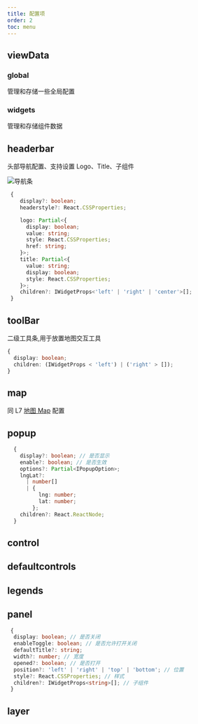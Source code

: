 ```yaml
---
title: 配置项
order: 2
toc: menu
---
```


## viewData

### global

管理和存储一些全局配置

### widgets

管理和存储组件数据

## headerbar

头部导航配置、支持设置 Logo、Title、子组件

![导航条](https://gw.alipayobjects.com/mdn/rms_23a451/afts/img/A*xs_VQpVoDWgAAAAAAAAAAAAAARQnAQ)

```ts
 {
    display?: boolean;
    headerstyle?: React.CSSProperties;

    logo: Partial<{
      display: boolean;
      value: string;
      style: React.CSSProperties;
      href: string;
    }>;
    title: Partial<{
      value: string;
      display: boolean;
      style: React.CSSProperties;
    }>;
    children?: IWidgetProps<'left' | 'right' | 'center'>[];
 }
```

## toolBar

二级工具条,用于放置地图交互工具

```ts
{
  display: boolean;
  children: (IWidgetProps < 'left') | ('right' > []);
}
```

## map

同 L7 [地图 Map](https://l7.antv.vision/zh/docs/api/scene#map-%E9%85%8D%E7%BD%AE%E9%A1%B9) 配置

## popup

```ts
  {
    display?: boolean; // 是否显示
    enable?: boolean; // 是否生效
    options?: Partial<IPopupOption>;
    lngLat?:
      | number[]
      | {
          lng: number;
          lat: number;
        };
    children?: React.ReactNode;
  }
```

## control

## defaultcontrols

## legends

## panel

```ts
 {
  display: boolean; // 是否关闭
  enableToggle: boolean; // 是否允许打开关闭
  defaultTitle?: string;
  width?: number; // 宽度
  opened?: boolean; // 是否打开
  position?: 'left' | 'right' | 'top' | 'bottom'; // 位置
  style?: React.CSSProperties; // 样式
  children?: IWidgetProps<string>[]; // 子组件
 }
```

## layer
